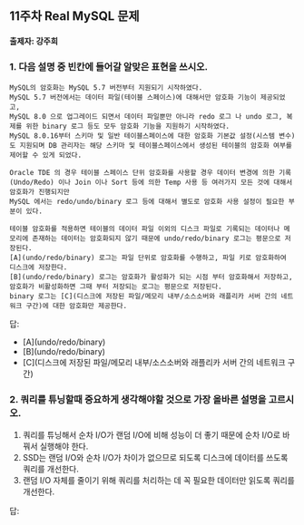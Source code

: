 ## 11주차 Real MySQL 문제
#### 출제자: 강주희

### 1. 다음 설명 중 빈칸에 들어갈 알맞은 표현을 쓰시오.
```
MySQL의 암호화는 MySQL 5.7 버전부터 지원되기 시작하였다.
MySQL 5.7 버전에서는 데이터 파일(테이블 스페이스)에 대해서만 암호화 기능이 제공되었고,
MySQL 8.0 으로 업그레이드 되면서 데이터 파일뿐만 아니라 redo 로그 나 undo 로그, 복제를 위한 binary 로그 등도 모두 암호화 기능을 지원하기 시작하였다.
MySQL 8.0.16부터 스키마 및 일반 테이블스페이스에 대한 암호화 기본값 설정(시스템 변수)도 지원되며 DB 관리자는 해당 스키마 및 테이블스페이스에서 생성된 테이블의 암호화 여부를 제어할 수 있게 되었다.

Oracle TDE 의 경우 테이블 스페이스 단위 암호화를 사용할 경우 데이터 변경에 의한 기록(Undo/Redo) 이나 Join 이나 Sort 등에 의한 Temp 사용 등 여러가지 모든 것에 대해서
암호화가 진행되지만
MySQL 에서는 redo/undo/binary 로그 등에 대해서 별도로 암호화 사용 설정이 필요한 부분이 있다.

테이블 암호화를 적용하면 테이블의 데이터 파일 이외의 디스크 파일로 기록되는 데이터나 메모리에 존재하는 데이터는 암호화되지 않기 때문에 undo/redo/binary 로그는 평문으로 저장된다.
[A](undo/redo/binary) 로그는 파일 단위로 암호화를 수행하고, 파일 키로 암호화하여 디스크에 저장한다.
[B](undo/redo/binary) 로그는 암호화가 활성화가 되는 시점 부터 암호화해서 저장하고, 암호화가 비활성화하면 그때 부터 저장되는 로그는 평문으로 저장된다.
binary 로그는 [C](디스크에 저장된 파일/메모리 내부/소스소버와 래플리카 서버 간의 네트워크 구간)에 대한 암호화만 제공한다.

```

답: 
- \[A](undo/redo/binary)
- \[B](undo/redo/binary)
- \[C](디스크에 저장된 파일/메모리 내부/소스소버와 래플리카 서버 간의 네트워크 구간)


### 2. 쿼리를 튜닝할때 중요하게 생각해야할 것으로 가장 올바른 설명을 고르시오.
1. 쿼리를 튜닝해서 순차 I/O가 랜덤 I/O에 비해 성능이 더 좋기 때문에 순차 I/O로 바꿔서 실행해야 한다.
2. SSD는 랜덤 I/O와 순차 I/O가 차이가 없으므로 되도록 디스크에 데이터를 쓰도록 쿼리를 개선한다.
3. 랜덤 I/O 자체를 줄이기 위해 쿼리를 처리하는 데 꼭 필요한 데이터만 읽도록 쿼리를 개선한다. 

답: 

